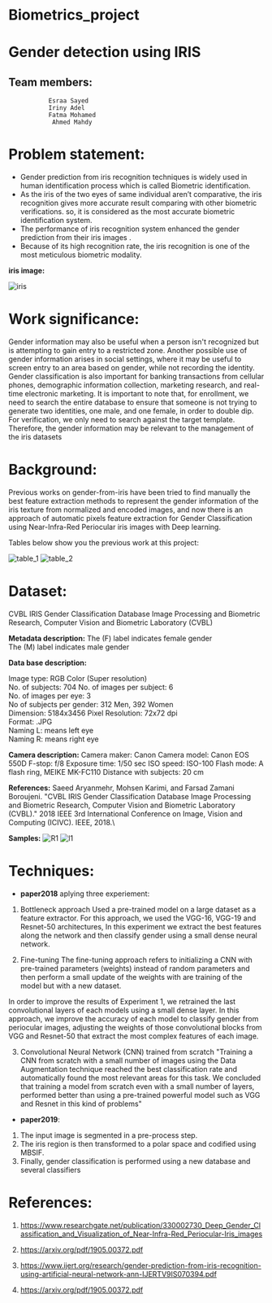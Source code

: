 # Biometrics_project

#  Gender detection using IRIS  

## Team members:
               Esraa Sayed 
               Iriny Adel 
               Fatma Mohamed
                Ahmed Mahdy
# Problem statement:
- Gender prediction from iris recognition techniques is  widely used in human identification process which is called Biometric identification.
- As the iris of the two eyes of same individual aren’t comparative, the iris recognition gives more accurate result comparing with other biometric verifications.
so, it is considered as the most accurate biometric identification system.
- The performance of iris recognition system enhanced the gender prediction from their iris images . 
- Because of its high recognition rate, the iris recognition is one of the most meticulous biometric modality.

**iris image:**

![iris](Media/Picture1.jpg)


# Work significance:
Gender information may also be useful when a person isn't recognized but is attempting to gain entry to a restricted zone. Another possible use of gender information arises in social settings, where it may be useful to screen entry to an area based on gender, while not recording the identity. Gender classification is also important for banking transactions from cellular phones, demographic information collection, marketing research, and real-time electronic marketing. It is important to note that, for enrollment, we need to search the entire database to ensure that someone is not trying to generate two identities, one male, and one female, in order to double dip. For verification, we only need to search against the target template. Therefore, the gender information may be relevant to the management of the iris datasets

# Background:
Previous works on gender-from-iris have been tried to find manually the best feature extraction methods to represent the gender information of the iris texture from normalized and encoded images, and now there is an approach of automatic pixels feature extraction for Gender Classification using Near-Infra-Red Periocular iris images with Deep learning.

Tables below show you the previous work at this project:

![table_1](Media/manual.png)
![table_2](Media/table_2.png)


# Dataset:
CVBL IRIS Gender Classification Database Image Processing and Biometric Research, Computer Vision and Biometric Laboratory (CVBL)

**Metadata description:**
The (F) label indicates female gender						
The (M) label indicates male gender					


**Data base description:**

Image type: RGB Color (Super resolution)	
No. of subjects: 704
No. of images per subject: 6	
No. of images per eye: 3	
No of subjects per gender: 312 Men, 392 Women	
Dimension: 5184x3456 Pixel
Resolution: 72x72 dpi	
Format: .JPG	
Naming L: means left eye						
Naming R: means right eye	

**Camera description:**
Camera maker: Canon
Camera model: Canon EOS 550D 
F-stop: f/8
Exposure time: 1/50 sec
ISO speed: ISO-100
Flash mode: A flash ring, MEIKE MK-FC110 
Distance with subjects: 20 cm

**References:**
Saeed Aryanmehr, Mohsen Karimi, and Farsad Zamani Boroujeni. "CVBL IRIS Gender Classification Database Image Processing and Biometric Research, Computer Vision and Biometric Laboratory (CVBL)." 2018 IEEE 3rd International Conference on Image, Vision and Computing (ICIVC). IEEE, 2018.\

**Samples:**
![R1](Media/R1.JPG)
![l1](Media/L1.JPG)


# Techniques:
- **paper2018** aplying three experiement:
1. Bottleneck approach
  Used a pre-trained model on a large dataset as a feature extractor. For this approach, we used the VGG-16, VGG-19 and Resnet-50 architectures,
  In this experiment we extract the best features along the network and then classify gender using a small dense neural network.

2. Fine-tuning
  The fine-tuning approach refers to initializing a CNN with pre-trained parameters (weights) instead of random parameters and then perform a small update of the weights with     are training of the model but with a new dataset.

  In order to improve the results of Experiment 1, we retrained the last convolutional layers of each models using a small dense layer. In this approach, we improve the accuracy   of each model to classify gender from periocular images, adjusting the weights of those convolutional blocks from VGG and Resnet-50 that extract the most complex features of     each image.

3. Convolutional Neural Network (CNN) trained from scratch
  "Training a CNN from scratch with a small number of images using the Data Augmentation technique reached the best classification rate and automatically found the most relevant    areas for this task. We concluded that training a model from scratch even with a small number of layers, performed better than using a pre-trained powerful model such as VGG    and Resnet in this kind of problems"

- **paper2019**:
1. The input image is segmented in a pre-process step.
2. The iris region is then transformed to a polar space and codified using MBSIF. 
3. Finally, gender classification is performed using a new database and several classifiers

 			

# References:

1. https://www.researchgate.net/publication/330002730_Deep_Gender_Classification_and_Visualization_of_Near-Infra-Red_Periocular-Iris_images 

2.  https://arxiv.org/pdf/1905.00372.pdf 

3. https://www.ijert.org/research/gender-prediction-from-iris-recognition-using-artificial-neural-network-ann-IJERTV9IS070394.pdf 

4. https://arxiv.org/pdf/1905.00372.pdf 

